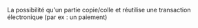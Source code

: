 La possibilité qu'un partie copie/colle et réutilise une transaction électronique (par ex : un paiement)